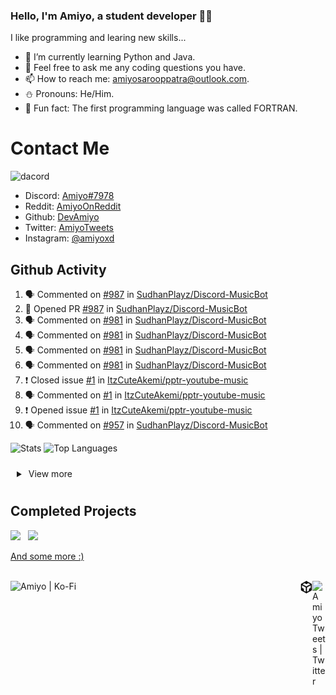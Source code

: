 ### Hello, I'm Amiyo, a student developer 👨‍💻
I like programming and learing new skills...

- 🐍 I’m currently learning Python and Java.
- 💬 Feel free to ask me any coding questions you have.
- 📫 How to reach me: [amiyosarooppatra@outlook.com](mailto:amiyosarooppatra@outlook.com).
- ⛄️ Pronouns: He/Him.
- 🍪 Fun fact: The first programming language was called FORTRAN.


# Contact Me

![dacord](https://discord.c99.nl/widget/theme-4/762587583377047572.png)

- Discord: [Amiyo#7978](https://discordapp.com/users/762587583377047572)
- Reddit: [AmiyoOnReddit](https://reddit.com/u/AmiyoOnReddit)
- Github: [DevAmiyo](https://github.com/DevAmiyo)
- Twitter: [AmiyoTweets](https://twitter.com/AmiyoTweets)
- Instagram: [@amiyoxd](https://www.instagram.com/amiyoxd)


## Github Activity
<!--START_SECTION:activity-->
1. 🗣 Commented on [#987](https://github.com/SudhanPlayz/Discord-MusicBot/issues/987) in [SudhanPlayz/Discord-MusicBot](https://github.com/SudhanPlayz/Discord-MusicBot)
2. 💪 Opened PR [#987](https://github.com/SudhanPlayz/Discord-MusicBot/pull/987) in [SudhanPlayz/Discord-MusicBot](https://github.com/SudhanPlayz/Discord-MusicBot)
3. 🗣 Commented on [#981](https://github.com/SudhanPlayz/Discord-MusicBot/issues/981) in [SudhanPlayz/Discord-MusicBot](https://github.com/SudhanPlayz/Discord-MusicBot)
4. 🗣 Commented on [#981](https://github.com/SudhanPlayz/Discord-MusicBot/issues/981) in [SudhanPlayz/Discord-MusicBot](https://github.com/SudhanPlayz/Discord-MusicBot)
5. 🗣 Commented on [#981](https://github.com/SudhanPlayz/Discord-MusicBot/issues/981) in [SudhanPlayz/Discord-MusicBot](https://github.com/SudhanPlayz/Discord-MusicBot)
6. 🗣 Commented on [#981](https://github.com/SudhanPlayz/Discord-MusicBot/issues/981) in [SudhanPlayz/Discord-MusicBot](https://github.com/SudhanPlayz/Discord-MusicBot)
7. ❗️ Closed issue [#1](https://github.com/ItzCuteAkemi/pptr-youtube-music/issues/1) in [ItzCuteAkemi/pptr-youtube-music](https://github.com/ItzCuteAkemi/pptr-youtube-music)
8. 🗣 Commented on [#1](https://github.com/ItzCuteAkemi/pptr-youtube-music/issues/1) in [ItzCuteAkemi/pptr-youtube-music](https://github.com/ItzCuteAkemi/pptr-youtube-music)
9. ❗️ Opened issue [#1](https://github.com/ItzCuteAkemi/pptr-youtube-music/issues/1) in [ItzCuteAkemi/pptr-youtube-music](https://github.com/ItzCuteAkemi/pptr-youtube-music)
10. 🗣 Commented on [#957](https://github.com/SudhanPlayz/Discord-MusicBot/issues/957) in [SudhanPlayz/Discord-MusicBot](https://github.com/SudhanPlayz/Discord-MusicBot)
<!--END_SECTION:activity-->


![Stats](https://github-readme-stats.vercel.app/api?username=DevAmiyo&layout=compact&hide_border=true&hide_title=true&count_private=true&include_all_commits=true&show_icons=true&bg_color=00000000&text_color=c3c6ce&icon_color=4e64f7) ![Top Languages](https://github-readme-stats.vercel.app/api/top-langs/?username=DevAmiyo&layout=compact&hide_border=true&bg_color=00000000&text_color=c3c6ce)
<!---
<code><img height="20" src="https://raw.githubusercontent.com/github/explore/80688e429a7d4ef2fca1e82350fe8e3517d3494d/topics/javascript/javascript.png"></code>
<code><img height="20" src="https://raw.githubusercontent.com/github/explore/80688e429a7d4ef2fca1e82350fe8e3517d3494d/topics/typescript/typescript.png"></code>
<code><img height="20" src="https://raw.githubusercontent.com/github/explore/80688e429a7d4ef2fca1e82350fe8e3517d3494d/topics/react/react.png"></code>
<code><img height="20" src="https://raw.githubusercontent.com/github/explore/5c058a388828bb5fde0bcafd4bc867b5bb3f26f3/topics/graphql/graphql.png"></code>
<code><img height="20" src="https://raw.githubusercontent.com/github/explore/80688e429a7d4ef2fca1e82350fe8e3517d3494d/topics/nodejs/nodejs.png"></code>
--->
<details style="padding:10px;">
<summary>
    &nbsp;View more
</summary>
<p align="center">
<br>
<img src="http://github-readme-streak-stats.herokuapp.com?user=DevAmiyo&theme=dracula&hide_border=true&date_format=M%20j%5B%2C%20Y%5D&stroke=AB2CDD&ring=946AFD&fire=DD2727&sideLabels=7CDD9F">
<br>
<br>
<img src="https://github-profile-trophy.vercel.app/?username=DevAmiyo&theme=dracula">
<br>
<br>
<img src="https://activity-graph.herokuapp.com/graph?username=DevAmiyo&bg_color=303030&color=ff8a8a&line=ba52ff&point=edffe5&area=true&hide_border=true">
</p>
</details>


## Completed Projects 

<p align="left">
<a href='https://github.com/DevAmiyo/FileEncrypter'><img src='https://github-readme-stats.vercel.app/api/pin/?username=DevAmiyo&repo=FileEncrypter&theme=nightowl&show_icons=true'></a> &nbsp; <a href='https://github.com/DevAmiyo/RockPaperScissors'><img src='https://github-readme-stats.vercel.app/api/pin/?username=DevAmiyo&repo=RockPaperScissors&theme=nightowl&show_icons=true'></a>
</p>

[And some more :)](https://github.com/DevAmiyo?tab=repositories)


<br>


<a href="https://ko-fi.com/amiyo">
  <img align="left" alt="Amiyo | Ko-Fi" src="https://ko-fi.com/img/githubbutton_sm.svg" />
</a>
<a href="https://twitter.com/AmiyoTweets">
  <img align="right" alt="AmiyoTweets | Twitter" width="21px" src="https://raw.githubusercontent.com/anuraghazra/anuraghazra/master/assets/twitter.svg" />
</a>
<a href="https://codesandbox.io/u/Amiyo">
  <img align="right" alt="Amiyo | CodeSandbox" width="20px" src="https://raw.githubusercontent.com/anuraghazra/anuraghazra/master/assets/codesandbox.svg" />
</a>

<!---
DevAmiyo/DevAmiyo is a ✨ **special** ✨ repository because its `README.md` (this file) appears on your GitHub profile.
You can click the Preview link to take a look at your changes.
--->

